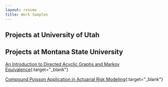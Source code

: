```yaml
---
layout: resume
title: Work Samples
---
```


## Projects at University of Utah

## Projects at Montana State University

[An Introduction to Directed Acyclic Graphs and Markov Equivalence](throolin_writingproject.pdf){:target="_blank"}

[Compound Poisson Application in Actuarial Risk Modeling](CompoundPoisson.pdf){:target="_blank"}
